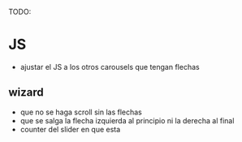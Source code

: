 TODO:

# JS

- ajustar el JS a los otros carousels que tengan flechas

## wizard

- que no se haga scroll sin las flechas
- que se salga la flecha izquierda al principio ni la derecha al final
- counter del slider en que esta